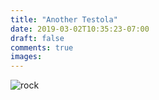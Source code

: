 ```yaml
---
title: "Another Testola"
date: 2019-03-02T10:35:23-07:00
draft: false
comments: true
images:
---
```

![rock](/rocks.jpg)

